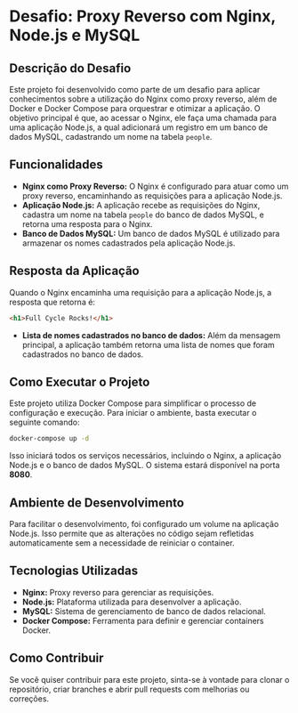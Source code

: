 # Desafio: Proxy Reverso com Nginx, Node.js e MySQL

## Descrição do Desafio

Este projeto foi desenvolvido como parte de um desafio para aplicar conhecimentos sobre a utilização do Nginx como proxy reverso, além de Docker e Docker Compose para orquestrar e otimizar a aplicação. O objetivo principal é que, ao acessar o Nginx, ele faça uma chamada para uma aplicação Node.js, a qual adicionará um registro em um banco de dados MySQL, cadastrando um nome na tabela `people`.

## Funcionalidades

- **Nginx como Proxy Reverso:** O Nginx é configurado para atuar como um proxy reverso, encaminhando as requisições para a aplicação Node.js.
- **Aplicação Node.js:** A aplicação recebe as requisições do Nginx, cadastra um nome na tabela `people` do banco de dados MySQL, e retorna uma resposta para o Nginx.
- **Banco de Dados MySQL:** Um banco de dados MySQL é utilizado para armazenar os nomes cadastrados pela aplicação Node.js.

## Resposta da Aplicação

Quando o Nginx encaminha uma requisição para a aplicação Node.js, a resposta que retorna é:

```html
<h1>Full Cycle Rocks!</h1>
```

- **Lista de nomes cadastrados no banco de dados:** Além da mensagem principal, a aplicação também retorna uma lista de nomes que foram cadastrados no banco de dados.

## Como Executar o Projeto

Este projeto utiliza Docker Compose para simplificar o processo de configuração e execução. Para iniciar o ambiente, basta executar o seguinte comando:

```bash
docker-compose up -d
```

Isso iniciará todos os serviços necessários, incluindo o Nginx, a aplicação Node.js e o banco de dados MySQL. O sistema estará disponível na porta **8080**.

## Ambiente de Desenvolvimento

Para facilitar o desenvolvimento, foi configurado um volume na aplicação Node.js. Isso permite que as alterações no código sejam refletidas automaticamente sem a necessidade de reiniciar o container.

## Tecnologias Utilizadas

- **Nginx:** Proxy reverso para gerenciar as requisições.
- **Node.js:** Plataforma utilizada para desenvolver a aplicação.
- **MySQL:** Sistema de gerenciamento de banco de dados relacional.
- **Docker Compose:** Ferramenta para definir e gerenciar containers Docker.

## Como Contribuir

Se você quiser contribuir para este projeto, sinta-se à vontade para clonar o repositório, criar branches e abrir pull requests com melhorias ou correções.
